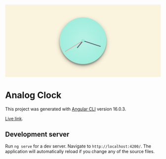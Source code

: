 ![Analog Clock](https://github.com/SeadSabanovic/analog-clock/blob/main/src/assets/preview.png?raw=true)

# Analog Clock

This project was generated with [Angular CLI](https://github.com/angular/angular-cli) version 16.0.3.

[Live link](https://seadsabanovic.github.io/analog-clock/).

## Development server

Run `ng serve` for a dev server. Navigate to `http://localhost:4200/`. The application will automatically reload if you change any of the source files.




